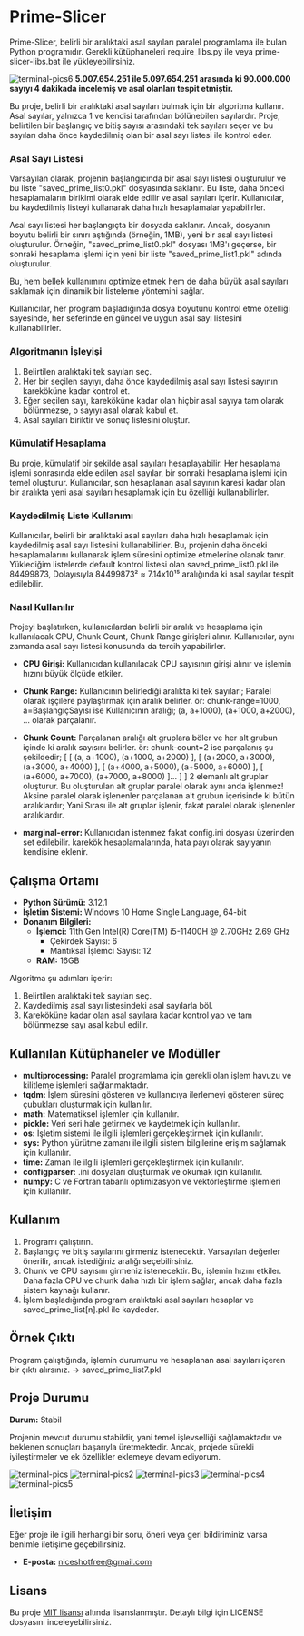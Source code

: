 # Prime-Slicer

Prime-Slicer, belirli bir aralıktaki asal sayıları paralel programlama ile bulan Python programıdır.
Gerekli kütüphaneleri require_libs.py ile veya prime-slicer-libs.bat ile yükleyebilirsiniz.

![terminal-pics6](https://github.com/n0connect/Prime-Slicer/assets/126422643/f3026df6-229b-4a3f-a48d-72f603d9af40)
**5.007.654.251 ile 5.097.654.251 arasında ki 90.000.000 sayıyı 4 dakikada incelemiş ve asal olanları tespit etmiştir.**

Bu proje, belirli bir aralıktaki asal sayıları bulmak için bir algoritma kullanır. Asal sayılar, yalnızca 1 ve kendisi tarafından bölünebilen sayılardır. Proje, belirtilen bir başlangıç ve bitiş sayısı arasındaki tek sayıları seçer ve bu sayıları daha önce kaydedilmiş olan bir asal sayı listesi ile kontrol eder.

### Asal Sayı Listesi

Varsayılan olarak, projenin başlangıcında bir asal sayı listesi oluşturulur ve bu liste "saved_prime_list0.pkl" dosyasında saklanır. Bu liste, daha önceki hesaplamaların birikimi olarak elde edilir ve asal sayıları içerir. Kullanıcılar, bu kaydedilmiş listeyi kullanarak daha hızlı hesaplamalar yapabilirler.

Asal sayı listesi her başlangıçta bir dosyada saklanır. Ancak, dosyanın boyutu belirli bir sınırı aştığında (örneğin, 1MB), yeni bir asal sayı listesi oluşturulur. Örneğin, "saved_prime_list0.pkl" dosyası 1MB'ı geçerse, bir sonraki hesaplama işlemi için yeni bir liste "saved_prime_list1.pkl" adında oluşturulur.

Bu, hem bellek kullanımını optimize etmek hem de daha büyük asal sayıları saklamak için dinamik bir listeleme yöntemini sağlar.

Kullanıcılar, her program başladığında dosya boyutunu kontrol etme özelliği sayesinde, her seferinde en güncel ve uygun asal sayı listesini kullanabilirler.


### Algoritmanın İşleyişi

1. Belirtilen aralıktaki tek sayıları seç.
2. Her bir seçilen sayıyı, daha önce kaydedilmiş asal sayı listesi sayının kareköküne kadar kontrol et.
3. Eğer seçilen sayı, kareköküne kadar olan hiçbir asal sayıya tam olarak bölünmezse, o sayıyı asal olarak kabul et.
4. Asal sayıları biriktir ve sonuç listesini oluştur.

### Kümulatif Hesaplama

Bu proje, kümulatif bir şekilde asal sayıları hesaplayabilir. Her hesaplama işlemi sonrasında elde edilen asal sayılar, bir sonraki hesaplama işlemi için temel oluşturur. Kullanıcılar, son hesaplanan asal sayının karesi kadar olan bir aralıkta yeni asal sayıları hesaplamak için bu özelliği kullanabilirler.

### Kaydedilmiş Liste Kullanımı

Kullanıcılar, belirli bir aralıktaki asal sayıları daha hızlı hesaplamak için kaydedilmiş asal sayı listesini kullanabilirler. Bu, projenin daha önceki hesaplamalarını kullanarak işlem süresini optimize etmelerine olanak tanır.
Yüklediğim listelerde default kontrol listesi olan saved_prime_list0.pkl ile  84499873, Dolayısıyla 84499873² ≈ 7.14x10¹⁵ aralığında ki asal sayılar tespit edilebilir.

### Nasıl Kullanılır

Projeyi başlatırken, kullanıcılardan belirli bir aralık ve hesaplama için kullanılacak CPU, Chunk Count, Chunk Range girişleri alınır. Kullanıcılar, aynı zamanda asal sayı listesi konusunda da tercih yapabilirler.

- **CPU Girişi:** Kullanıcıdan kullanılacak CPU sayısının girişi alınır ve işlemin hızını büyük ölçüde etkiler.

- **Chunk Range:** Kullanıcının belirlediği aralıkta ki tek sayıları; Paralel olarak işçilere paylaştırmak için aralık belirler.
 ör: chunk-range=1000, a=BaşlangıçSayısı ise Kullanıcının aralığı; (a, a+1000), (a+1000, a+2000), ... olarak parçalanır.

- **Chunk Count:** Parçalanan aralığı alt gruplara böler ve her alt grubun içinde ki aralık sayısını belirler. ör: chunk-count=2 ise parçalanış şu şekildedir;
[ [ (a, a+1000), (a+1000, a+2000) ], [ (a+2000, a+3000), (a+3000, a+4000) ],  [ (a+4000, a+5000), (a+5000, a+6000) ], [ (a+6000, a+7000), (a+7000, a+8000) ]... ] ] 2 elemanlı alt gruplar oluşturur.
Bu oluşturulan alt gruplar paralel olarak aynı anda işlenmez! Aksine paralel olarak işlenenler parçalanan alt grubun içerisinde ki bütün aralıklardır; Yani Sırası ile alt gruplar işlenir, fakat paralel olarak işlenenler aralıklardır.

- **marginal-error:** Kullanıcıdan istenmez fakat config.ini dosyası üzerinden set edilebilir. karekök hesaplamalarında, hata payı olarak sayıyanın kendisine eklenir.


## Çalışma Ortamı

- **Python Sürümü:** 3.12.1
- **İşletim Sistemi:** Windows 10 Home Single Language, 64-bit
- **Donanım Bilgileri:**
  - **İşlemci:** 11th Gen Intel(R) Core(TM) i5-11400H @ 2.70GHz   2.69 GHz
    - Çekirdek Sayısı: 6
    - Mantıksal İşlemci Sayısı: 12
  - **RAM:** 16GB


Algoritma şu adımları içerir:
1. Belirtilen aralıktaki tek sayıları seç.
2. Kaydedilmiş asal sayı listesindeki asal sayılarla böl.
3. Kareköküne kadar olan asal sayılara kadar kontrol yap ve tam bölünmezse sayı asal kabul edilir.

## Kullanılan Kütüphaneler ve Modüller

- **multiprocessing:** Paralel programlama için gerekli olan işlem havuzu ve kilitleme işlemleri sağlanmaktadır.
- **tqdm:** İşlem süresini gösteren ve kullanıcıya ilerlemeyi gösteren süreç çubukları oluşturmak için kullanılır.
- **math:** Matematiksel işlemler için kullanılır.
- **pickle:** Veri seri hale getirmek ve kaydetmek için kullanılır.
- **os:** İşletim sistemi ile ilgili işlemleri gerçekleştirmek için kullanılır.
- **sys:** Python yürütme zamanı ile ilgili sistem bilgilerine erişim sağlamak için kullanılır.
- **time:** Zaman ile ilgili işlemleri gerçekleştirmek için kullanılır.
- **configparser:** .ini dosyaları oluşturmak ve okumak için kullanılır.
- **numpy:** C ve Fortran tabanlı optimizasyon ve vektörleştirme işlemleri için kullanılır.


## Kullanım

1. Programı çalıştırın.
3. Başlangıç ve bitiş sayılarını girmeniz istenecektir. Varsayılan değerler önerilir, ancak istediğiniz aralığı seçebilirsiniz.
4. Chunk ve CPU sayısını girmeniz istenecektir. Bu, işlemin hızını etkiler. Daha fazla CPU ve chunk daha hızlı bir işlem sağlar, ancak daha fazla sistem kaynağı kullanır.
5. İşlem başladığında program aralıktaki asal sayıları hesaplar ve saved_prime_list[n].pkl ile kaydeder.

## Örnek Çıktı

Program çalıştığında, işlemin durumunu ve hesaplanan asal sayıları içeren bir çıktı alırsınız.
-> saved_prime_list7.pkl

## Proje Durumu

**Durum:** Stabil

Projenin mevcut durumu stabildir, yani temel işlevselliği sağlamaktadır ve beklenen sonuçları başarıyla üretmektedir. Ancak, projede sürekli iyileştirmeler ve ek özellikler eklemeye devam ediyorum.

![terminal-pics](https://github.com/n0connect/Prime-Slicer/assets/126422643/252dd0a5-e6bd-42db-9882-5081fbcd5539)
![terminal-pics2](https://github.com/n0connect/Prime-Slicer/assets/126422643/2aebc982-e26b-4c95-b4fa-8658b2081d9d)
![terminal-pics3](https://github.com/n0connect/Prime-Slicer/assets/126422643/3a01682a-3977-4afc-9c82-f9c208132f65)
![terminal-pics4](https://github.com/n0connect/Prime-Slicer/assets/126422643/0bad609e-e882-4c5d-b0d6-fe34bedbe916)
![terminal-pics5](https://github.com/n0connect/Prime-Slicer/assets/126422643/79261923-edae-4462-8ee0-c460aefc6982)

## İletişim

Eğer proje ile ilgili herhangi bir soru, öneri veya geri bildiriminiz varsa benimle iletişime geçebilirsiniz.

- **E-posta:** niceshotfree@gmail.com

## Lisans

Bu proje [MIT lisansı](LICENSE) altında lisanslanmıştır. Detaylı bilgi için LICENSE dosyasını inceleyebilirsiniz.
